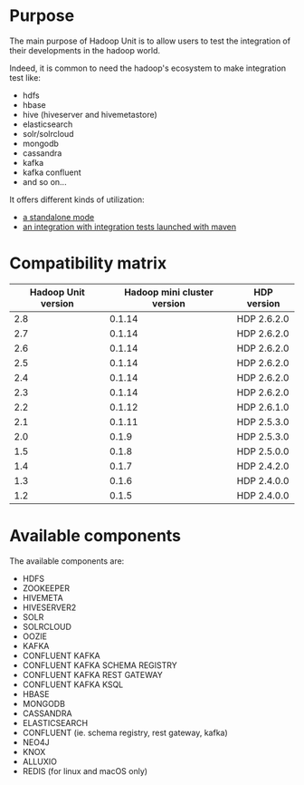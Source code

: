 # Purpose

The main purpose of Hadoop Unit is to allow users to test the integration of their developments in the hadoop world.

Indeed, it is common to need the hadoop's ecosystem to make integration test like:

* hdfs
* hbase
* hive (hiveserver and hivemetastore)
* elasticsearch
* solr/solrcloud
* mongodb
* cassandra
* kafka
* kafka confluent
* and so on...

It offers different kinds of utilization:

* [a standalone mode](install-hadoop-unit-standalone.html)
* [an integration with integration tests launched with maven](maven-usage.html)

# Compatibility matrix

| Hadoop Unit version  | Hadoop mini cluster version | HDP version |
| ------------- | ------------- | ------------- |
| 2.8 | 0.1.14 | HDP 2.6.2.0 |
| 2.7 | 0.1.14 | HDP 2.6.2.0 |
| 2.6 | 0.1.14 | HDP 2.6.2.0 |
| 2.5 | 0.1.14 | HDP 2.6.2.0 |
| 2.4 | 0.1.14 | HDP 2.6.2.0 |
| 2.3 | 0.1.14 | HDP 2.6.2.0 |
| 2.2 | 0.1.12 | HDP 2.6.1.0 |
| 2.1 | 0.1.11 | HDP 2.5.3.0 |
| 2.0 | 0.1.9 | HDP 2.5.3.0 |
| 1.5 | 0.1.8 | HDP 2.5.0.0 |
| 1.4 | 0.1.7 | HDP 2.4.2.0 |
| 1.3 | 0.1.6 | HDP 2.4.0.0 |
| 1.2 | 0.1.5 | HDP 2.4.0.0 |


# Available components

The available components are:

* HDFS
* ZOOKEEPER
* HIVEMETA
* HIVESERVER2
* SOLR
* SOLRCLOUD
* OOZIE
* KAFKA
* CONFLUENT KAFKA
* CONFLUENT KAFKA SCHEMA REGISTRY
* CONFLUENT KAFKA REST GATEWAY
* CONFLUENT KAFKA KSQL
* HBASE
* MONGODB
* CASSANDRA
* ELASTICSEARCH
* CONFLUENT (ie. schema registry, rest gateway, kafka)
* NEO4J
* KNOX
* ALLUXIO
* REDIS (for linux and macOS only)

